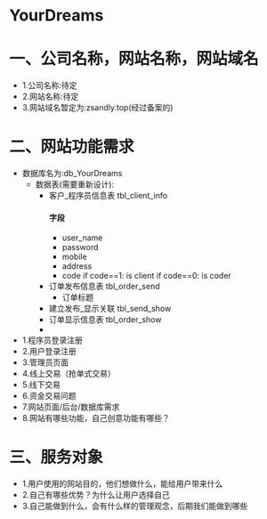 # YourDreams
# 一、公司名称，网站名称，网站域名
- 1.公司名称:待定
- 2.网站名称:待定
- 3.网站域名暂定为:zsandly.top(经过备案的)
# 二、网站功能需求
- 数据库名为:db_YourDreams
  - 数据表(需要重新设计):
    - 客户_程序员信息表   tbl_client_info
       #### 字段
      - user_name
      - password
      - mobile
      - address
      - code    if code==1: is client   if code==0: is coder
    - 订单发布信息表 tbl_order_send
      - 订单标题
    - 建立发布_显示关联 tbl_send_show
    - 订单显示信息表    tbl_order_show
    - 
- 1.程序员登录注册
- 2.用户登录注册
- 3.管理员页面
- 4.线上交易（抢单式交易）
- 5.线下交易
- 6.资金交易问题
- 7.网站页面/后台/数据库需求
- 8.网站有哪些功能，自己创意功能有哪些？
# 三、服务对象
- 1.用户使用的网站目的，他们想做什么，能给用户带来什么
- 2.自己有哪些优势？为什么让用户选择自己
- 3.自己能做到什么，会有什么样的管理观念，后期我们能做到哪些
 
